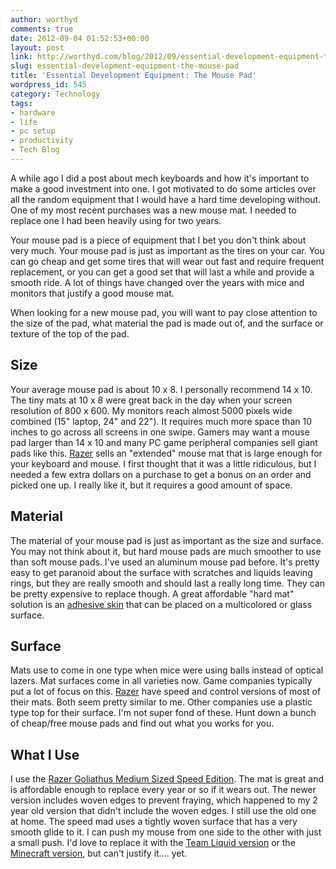 ```yaml
---
author: worthyd
comments: true
date: 2012-09-04 01:52:53+00:00
layout: post
link: http://worthyd.com/blog/2012/09/essential-development-equipment-the-mouse-pad/
slug: essential-development-equipment-the-mouse-pad
title: 'Essential Development Equipment: The Mouse Pad'
wordpress_id: 545
category: Technology 
tags:
- hardware
- life
- pc setup
- productivity
- Tech Blog
---
```


A while ago I did a post about mech keyboards and how it's important to make a good investment into one. I got motivated to do some articles over all the random equipment that I would have a hard time developing without.  One of my most recent purchases was a new mouse mat. I needed to replace one I had been heavily using for two years.

Your mouse pad is a piece of equipment that I bet you don't think about very much.  Your mouse pad is just as important as the tires on your car. You can go cheap and get some tires that will wear out fast and require frequent replacement, or you can get a good set that will last a while and provide a smooth ride.  A lot of things have changed over the years with mice and monitors that justify a good mouse mat.

When looking for a new mouse pad, you will want to pay close attention to the size of the pad, what material the pad is made out of, and the surface or texture of the top of the pad.
<!-- more -->


## Size

Your average mouse pad is about 10 x 8.  I personally recommend 14 x 10.  The tiny mats at 10 x 8 were great back in the day when your screen resolution of 800 x 600.  My monitors reach almost 5000 pixels wide combined (15" laptop, 24" and 22").  It requires much more space than 10 inches to go across all screens in one swipe.  Gamers may want a mouse pad larger than 14 x 10 and many PC game peripheral companies sell giant pads like this.  [Razer](http://www.razerzone.com/) sells an "extended" mouse mat that is large enough for your keyboard and mouse. I first thought that it was a little ridiculous, but I needed a few extra dollars on a purchase to get a bonus on an order and picked one up. I really like it, but it requires a good amount of space.



## Material

The material of your mouse pad is just as important as the size and surface. You may not think about it, but hard mouse pads are much smoother to use than soft mouse pads.  I've used an aluminum mouse pad before.  It's pretty easy to get paranoid about the surface with scratches and liquids leaving rings, but they are really smooth and should last a really long time.  They can be pretty expensive to replace though.  A great affordable "hard mat" solution is an [adhesive skin](http://www.razerzone.com/store/razer-sphex) that can be placed on a multicolored or glass surface.



## Surface

Mats use to come in one type when mice were using balls instead of optical lazers.  Mat surfaces come in all varieties now. Game companies typically put a lot of focus on this.  [Razer](http://www.razerzone.com/) have speed and control versions of most of their mats.  Both seem pretty similar to me.  Other companies use a plastic type top for their surface. I'm not super fond of these.  Hunt down a bunch of cheap/free mouse pads and find out what you works for you.



## What I Use

I use the [Razer Goliathus Medium Sized Speed Edition](http://www.razerzone.com/store/razer-goliathus-speed-edition). The mat is great and is affordable enough to replace every year or so if it wears out.  The newer version includes woven edges to prevent fraying, which happened to my 2 year old version that didn't include the woven edges.  I still use the old one at home.  The speed mad uses a tightly woven surface that has a very smooth glide to it. I can push my mouse from one side to the other with just a small push.  I'd love to replace it with the [Team Liquid version](http://www.razerzone.com/store/razer-goliathus-e-sports-edition-team-liquid) or the [Minecraft version](http://www.razerzone.com/minecon), but can't justify it.... yet.
